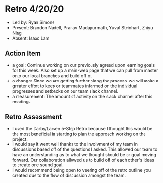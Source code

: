 # Retro 4/20/20

* Led by: Ryan Simone
* Present: Brandon Nadell, Pranav Madapurmath, Yuval Steinhart, Zhiyu Ning
* Absent: Isaac Lam

## Action Item

* a goal: Continue working on our previously agreed upon learning goals for this week. Also set up a main-web page that we can pull from master onto our local branches and build off of. 
* a change: Since we are getting further along the process, we will make a greater effort to keep or teammates informed on the individual progresses and setbacks on our team slack channel. 
* a measurement: The amount of activity on the slack channel after this meeting. 

## Retro Assessment

* I used the Darby/Larsen 5-Step Retro because I thought this would be the most beneficial in starting to plan the approach working on the project.
* I would say it went well thanks to the involvment of my team in discussions based off of the questions I asked. This allowed our team to have an understanding as to what we thought should be or goal moving forward. Our collaboration allowed us to build off of each other's ideas to create one sound goal. 
* I would recommend being open to veering off of the retro outline you created due to the flow of discussion amongst the team. 
